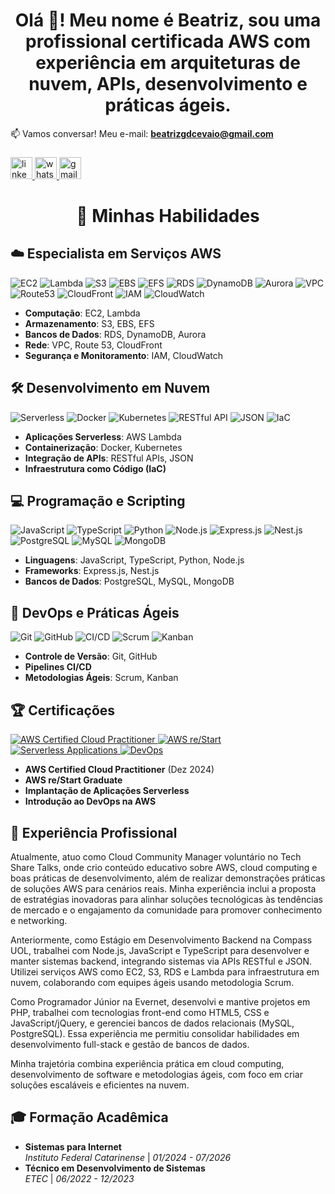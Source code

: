 <h1 align="center">Olá 👋! Meu nome é Beatriz, sou uma profissional certificada AWS com experiência em arquiteturas de nuvem, APIs, desenvolvimento e
práticas ágeis.</h1>

📫 Vamos conversar! Meu e-mail: **beatrizgdcevaio@gmail.com**

###

<div align="left">
  <a href="https://www.linkedin.com/in/beatrizgdcevaio/" target="_blank">
    <img src="https://img.shields.io/static/v1?message=LinkedIn&logo=linkedin&label=&color=0077B5&logoColor=white&labelColor=&style=for-the-badge" height="35" alt="linkedin logo"  />
  </a>
  <a href="https://wa.me/55199940002" target="_blank">
    <img src="https://img.shields.io/static/v1?message=Whatsapp&logo=whatsapp&label=&color=25D366&logoColor=white&labelColor=&style=for-the-badge" height="35" alt="whatsapp logo"  />
  </a>
  <a href="beatrizgdcevaio@gmail.com" target="_blank">
    <img src="https://img.shields.io/static/v1?message=Gmail&logo=gmail&label=&color=D14836&logoColor=white&labelColor=&style=for-the-badge" height="35" alt="gmail logo"  />
  </a>
</div>

###

<h1 align="center">🚀 Minhas Habilidades</h1>

###

## ☁️ **Especialista em Serviços AWS**

<div align="left">
  <img src="https://img.shields.io/badge/EC2-FF9900?style=for-the-badge&logo=amazonec2&logoColor=white" alt="EC2" />
  <img src="https://img.shields.io/badge/Lambda-FF9900?style=for-the-badge&logo=awslambda&logoColor=white" alt="Lambda" />
  <img src="https://img.shields.io/badge/S3-569A31?style=for-the-badge&logo=amazons3&logoColor=white" alt="S3" />
  <img src="https://img.shields.io/badge/EBS-FF9900?style=for-the-badge&logo=amazonaws&logoColor=white" alt="EBS" />
  <img src="https://img.shields.io/badge/EFS-FF9900?style=for-the-badge&logo=amazonaws&logoColor=white" alt="EFS" />
  <img src="https://img.shields.io/badge/RDS-527FFF?style=for-the-badge&logo=amazonrds&logoColor=white" alt="RDS" />
  <img src="https://img.shields.io/badge/DynamoDB-4053D6?style=for-the-badge&logo=amazondynamodb&logoColor=white" alt="DynamoDB" />
  <img src="https://img.shields.io/badge/Aurora-527FFF?style=for-the-badge&logo=amazonaws&logoColor=white" alt="Aurora" />
  <img src="https://img.shields.io/badge/VPC-FF9900?style=for-the-badge&logo=amazonaws&logoColor=white" alt="VPC" />
  <img src="https://img.shields.io/badge/Route53-FF9900?style=for-the-badge&logo=amazonaws&logoColor=white" alt="Route53" />
  <img src="https://img.shields.io/badge/CloudFront-FF9900?style=for-the-badge&logo=amazonaws&logoColor=white" alt="CloudFront" />
  <img src="https://img.shields.io/badge/IAM-232F3E?style=for-the-badge&logo=amazonaws&logoColor=white" alt="IAM" />
  <img src="https://img.shields.io/badge/CloudWatch-FF4F8B?style=for-the-badge&logo=amazoncloudwatch&logoColor=white" alt="CloudWatch" />
</div>

- **Computação**: EC2, Lambda
- **Armazenamento**: S3, EBS, EFS
- **Bancos de Dados**: RDS, DynamoDB, Aurora
- **Rede**: VPC, Route 53, CloudFront
- **Segurança e Monitoramento**: IAM, CloudWatch

###

## 🛠️ **Desenvolvimento em Nuvem**

<div align="left">
  <img src="https://img.shields.io/badge/Serverless-FD5750?style=for-the-badge&logo=serverless&logoColor=white" alt="Serverless" />
  <img src="https://img.shields.io/badge/Docker-2496ED?style=for-the-badge&logo=docker&logoColor=white" alt="Docker" />
  <img src="https://img.shields.io/badge/Kubernetes-326CE5?style=for-the-badge&logo=kubernetes&logoColor=white" alt="Kubernetes" />
  <img src="https://img.shields.io/badge/RESTful_API-005571?style=for-the-badge&logo=rest&logoColor=white" alt="RESTful API" />
  <img src="https://img.shields.io/badge/JSON-000000?style=for-the-badge&logo=json&logoColor=white" alt="JSON" />
  <img src="https://img.shields.io/badge/IaC-7B42BC?style=for-the-badge&logo=terraform&logoColor=white" alt="IaC" />
</div>

- **Aplicações Serverless**: AWS Lambda
- **Containerização**: Docker, Kubernetes
- **Integração de APIs**: RESTful APIs, JSON
- **Infraestrutura como Código (IaC)**

###

## 💻 **Programação e Scripting**

<div align="left">
  <img src="https://img.shields.io/badge/JavaScript-F7DF1E?style=for-the-badge&logo=javascript&logoColor=black" alt="JavaScript" />
  <img src="https://img.shields.io/badge/TypeScript-3178C6?style=for-the-badge&logo=typescript&logoColor=white" alt="TypeScript" />
  <img src="https://img.shields.io/badge/Python-3776AB?style=for-the-badge&logo=python&logoColor=white" alt="Python" />
  <img src="https://img.shields.io/badge/Node.js-339933?style=for-the-badge&logo=nodedotjs&logoColor=white" alt="Node.js" />
  <img src="https://img.shields.io/badge/Express.js-000000?style=for-the-badge&logo=express&logoColor=white" alt="Express.js" />
  <img src="https://img.shields.io/badge/Nest.js-E0234E?style=for-the-badge&logo=nestjs&logoColor=white" alt="Nest.js" />
  <img src="https://img.shields.io/badge/PostgreSQL-4169E1?style=for-the-badge&logo=postgresql&logoColor=white" alt="PostgreSQL" />
  <img src="https://img.shields.io/badge/MySQL-4479A1?style=for-the-badge&logo=mysql&logoColor=white" alt="MySQL" />
  <img src="https://img.shields.io/badge/MongoDB-47A248?style=for-the-badge&logo=mongodb&logoColor=white" alt="MongoDB" />
</div>

- **Linguagens**: JavaScript, TypeScript, Python, Node.js
- **Frameworks**: Express.js, Nest.js
- **Bancos de Dados**: PostgreSQL, MySQL, MongoDB

###

## 🔧 **DevOps e Práticas Ágeis**

<div align="left">
  <img src="https://img.shields.io/badge/Git-F05032?style=for-the-badge&logo=git&logoColor=white" alt="Git" />
  <img src="https://img.shields.io/badge/GitHub-181717?style=for-the-badge&logo=github&logoColor=white" alt="GitHub" />
  <img src="https://img.shields.io/badge/CI/CD-FF6F00?style=for-the-badge&logo=githubactions&logoColor=white" alt="CI/CD" />
  <img src="https://img.shields.io/badge/Scrum-6DB33F?style=for-the-badge&logo=scrumalliance&logoColor=white" alt="Scrum" />
  <img src="https://img.shields.io/badge/Kanban-2580B3?style=for-the-badge&logo=kanban&logoColor=white" alt="Kanban" />
</div>

- **Controle de Versão**: Git, GitHub
- **Pipelines CI/CD**
- **Metodologias Ágeis**: Scrum, Kanban

###

## 🏆 **Certificações**

<div align="left">
  <a href="[LINK_DA_CERTIFICAÇÃO_AWS]" target="_blank">
    <img src="https://img.shields.io/badge/AWS_Certified_Cloud_Practitioner-FF9900?style=for-the-badge&logo=amazonaws&logoColor=white" alt="AWS Certified Cloud Practitioner" />
  </a>
  <a href="[LINK_DA_CERTIFICAÇÃO_AWS_RE/START]" target="_blank">
    <img src="https://img.shields.io/badge/AWS_re/Start-232F3E?style=for-the-badge&logo=amazonaws&logoColor=white" alt="AWS re/Start" />
  </a>
  <a href="[LINK_DA_CERTIFICAÇÃO_SERVERLESS]" target="_blank">
    <img src="https://img.shields.io/badge/Serverless_Applications-FD5750?style=for-the-badge&logo=serverless&logoColor=white" alt="Serverless Applications" />
  </a>
  <a href="[LINK_DA_CERTIFICAÇÃO_DEVOPS]" target="_blank">
    <img src="https://img.shields.io/badge/DevOps-0078D7?style=for-the-badge&logo=azuredevops&logoColor=white" alt="DevOps" />
  </a>
</div>

- **AWS Certified Cloud Practitioner** (Dez 2024)
- **AWS re/Start Graduate**
- **Implantação de Aplicações Serverless**
- **Introdução ao DevOps na AWS**

###

## 💼 Experiência Profissional

Atualmente, atuo como Cloud Community Manager voluntário no Tech Share Talks, onde crio conteúdo educativo sobre AWS, cloud computing e boas práticas de desenvolvimento, além de realizar demonstrações práticas de soluções AWS para cenários reais. Minha experiência inclui a proposta de estratégias inovadoras para alinhar soluções tecnológicas às tendências de mercado e o engajamento da comunidade para promover conhecimento e networking.

Anteriormente, como Estágio em Desenvolvimento Backend na Compass UOL, trabalhei com Node.js, JavaScript e TypeScript para desenvolver e manter sistemas backend, integrando sistemas via APIs RESTful e JSON. Utilizei serviços AWS como EC2, S3, RDS e Lambda para infraestrutura em nuvem, colaborando com equipes ágeis usando metodologia Scrum.

Como Programador Júnior na Evernet, desenvolvi e mantive projetos em PHP, trabalhei com tecnologias front-end como HTML5, CSS e JavaScript/jQuery, e gerenciei bancos de dados relacionais (MySQL, PostgreSQL). Essa experiência me permitiu consolidar habilidades em desenvolvimento full-stack e gestão de bancos de dados.

Minha trajetória combina experiência prática em cloud computing, desenvolvimento de software e metodologias ágeis, com foco em criar soluções escaláveis e eficientes na nuvem.

###

## 🎓 Formação Acadêmica
- **Sistemas para Internet**  
  *Instituto Federal Catarinense* | *01/2024 - 07/2026*
- **Técnico em Desenvolvimento de Sistemas**  
  *ETEC* | *06/2022 - 12/2023*



